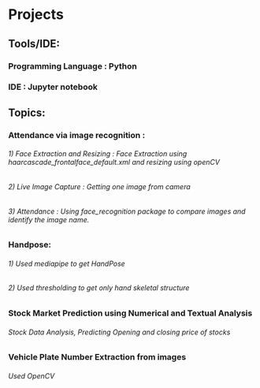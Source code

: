 # Projects

## Tools/IDE:
### Programming Language : Python
### IDE : Jupyter notebook

## Topics:

### Attendance via image recognition :

###### 1) Face Extraction and Resizing : Face Extraction using haarcascade_frontalface_default.xml and resizing using openCV
###### 2) Live Image Capture : Getting one image from camera
###### 3) Attendance : Using face_recognition package to compare images and identify the image name.


### Handpose:

###### 1) Used mediapipe to get HandPose
###### 2) Used thresholding to get only hand skeletal structure 


### Stock Market Prediction using Numerical and Textual Analysis

###### Stock Data Analysis, Predicting Opening and closing price of stocks

### Vehicle Plate Number Extraction from images

###### Used OpenCV
